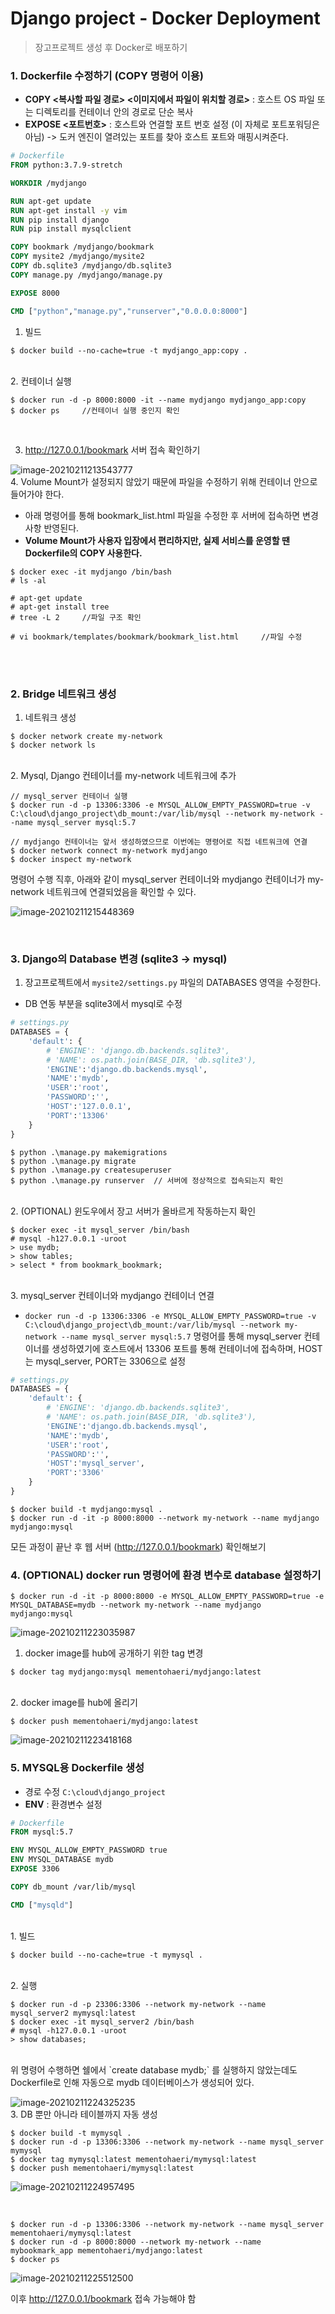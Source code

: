 # Django project - Docker Deployment

> 장고프로젝트 생성 후 Docker로 배포하기

### 1. Dockerfile 수정하기 (COPY 명령어 이용)
- **COPY <복사할 파일 경로> <이미지에서 파일이 위치할 경로>** : 호스트 OS 파일 또는 디렉토리를 컨테이너 안의 경로로 단순 복사
- **EXPOSE <포트번호>** : 호스트와 연결할 포트 번호 설정 (이 자체로 포트포워딩은 아님) -> 도커 엔진이 열려있는 포트를 찾아 호스트 포트와 매핑시켜준다.

```dockerfile
# Dockerfile
FROM python:3.7.9-stretch

WORKDIR /mydjango

RUN apt-get update
RUN apt-get install -y vim
RUN pip install django
RUN pip install mysqlclient

COPY bookmark /mydjango/bookmark
COPY mysite2 /mydjango/mysite2
COPY db.sqlite3 /mydjango/db.sqlite3 
COPY manage.py /mydjango/manage.py

EXPOSE 8000

CMD ["python","manage.py","runserver","0.0.0.0:8000"]
```

1. 빌드

```
$ docker build --no-cache=true -t mydjango_app:copy .
```
<br/>
2. 컨테이너 실행

```
$ docker run -d -p 8000:8000 -it --name mydjango mydjango_app:copy
$ docker ps		//컨테이너 실행 중인지 확인
```
<br/>

3. http://127.0.0.1/bookmark 서버 접속 확인하기

![image-20210211213543777](django_project_deploy.assets/image-20210211213543777.png)
<br/>
4. Volume Mount가 설정되지 않았기 때문에 파일을 수정하기 위해 컨테이너 안으로 들어가야 한다.
- 아래 명령어를 통해 bookmark_list.html 파일을 수정한 후 서버에 접속하면 변경 사항 반영된다.
- **Volume Mount가 사용자 입장에서 편리하지만, 실제 서비스를 운영할 땐 Dockerfile의 COPY 사용한다.**

```
$ docker exec -it mydjango /bin/bash
# ls -al

# apt-get update
# apt-get install tree
# tree -L 2 	//파일 구조 확인 

# vi bookmark/templates/bookmark/bookmark_list.html		//파일 수정
```
<br/>

<br/>

### 2. Bridge 네트워크 생성

1. 네트워크 생성

```
$ docker network create my-network
$ docker network ls
```
<br/>
2. Mysql, Django 컨테이너를 my-network 네트워크에 추가

```
// mysql_server 컨테이너 실행 
$ docker run -d -p 13306:3306 -e MYSQL_ALLOW_EMPTY_PASSWORD=true -v C:\cloud\django_project\db_mount:/var/lib/mysql --network my-network --name mysql_server mysql:5.7

// mydjango 컨테이너는 앞서 생성하였으므로 이번에는 명령어로 직접 네트워크에 연결
$ docker network connect my-network mydjango
$ docker inspect my-network
```

명령어 수행 직후, 아래와 같이 mysql_server 컨테이너와 mydjango 컨테이너가 my-network 네트워크에 연결되었음을 확인할 수 있다.

![image-20210211215448369](django_project_deploy.assets/image-20210211215448369.png)
<br/>

<br/>

### 3. Django의 Database 변경 (sqlite3 -> mysql)

1. 장고프로젝트에서 `mysite2/settings.py` 파일의 DATABASES 영역을 수정한다.
- DB 연동 부분을 sqlite3에서 mysql로 수정

```python
# settings.py
DATABASES = {
    'default': {
        # 'ENGINE': 'django.db.backends.sqlite3',
        # 'NAME': os.path.join(BASE_DIR, 'db.sqlite3'),
        'ENGINE':'django.db.backends.mysql',
        'NAME':'mydb',
        'USER':'root',
        'PASSWORD':'',
        'HOST':'127.0.0.1',
        'PORT':'13306'
    }
}
```

```
$ python .\manage.py makemigrations
$ python .\manage.py migrate
$ python .\manage.py createsuperuser
$ python .\manage.py runserver	// 서버에 정상적으로 접속되는지 확인
```
<br/>
2. (OPTIONAL) 윈도우에서 장고 서버가 올바르게 작동하는지 확인

```
$ docker exec -it mysql_server /bin/bash
# mysql -h127.0.0.1 -uroot
> use mydb;
> show tables;
> select * from bookmark_bookmark;
```
<br/>
3. mysql_server 컨테이너와 mydjango 컨테이너 연결

- `docker run -d -p 13306:3306 -e MYSQL_ALLOW_EMPTY_PASSWORD=true -v C:\cloud\django_project\db_mount:/var/lib/mysql --network my-network --name mysql_server mysql:5.7`  명령어를 통해 mysql_server 컨테이너를 생성하였기에 호스트에서 13306 포트를 통해 컨테이너에 접속하며, HOST는 mysql_server, PORT는 3306으로 설정

```python
# settings.py
DATABASES = {
    'default': {
        # 'ENGINE': 'django.db.backends.sqlite3',
        # 'NAME': os.path.join(BASE_DIR, 'db.sqlite3'),
        'ENGINE':'django.db.backends.mysql',
        'NAME':'mydb',
        'USER':'root',
        'PASSWORD':'',
        'HOST':'mysql_server',
        'PORT':'3306'
    }
}
```

```
$ docker build -t mydjango:mysql . 
$ docker run -d -it -p 8000:8000 --network my-network --name mydjango mydjango:mysql 
```

모든 과정이 끝난 후 웹 서버 (http://127.0.0.1/bookmark) 확인해보기
<br/>

### 4. (OPTIONAL) docker run 명령어에 환경 변수로 database 설정하기

```
$ docker run -d -it -p 8000:8000 -e MYSQL_ALLOW_EMPTY_PASSWORD=true -e MYSQL_DATABASE=mydb --network my-network --name mydjango mydjango:mysql  
```

![image-20210211223035987](django_project_deploy.assets/image-20210211223035987.png)
<br/>

1. docker image를 hub에 공개하기 위한 tag 변경

```
$ docker tag mydjango:mysql mementohaeri/mydjango:latest
```
<br/>
2. docker image를 hub에 올리기

```
$ docker push mementohaeri/mydjango:latest
```

![image-20210211223418168](django_project_deploy.assets/image-20210211223418168.png)
<br/>

### 5. MYSQL용 Dockerfile 생성

- 경로 수정 `C:\cloud\django_project`
- **ENV** : 환경변수 설정

```dockerfile
# Dockerfile
FROM mysql:5.7

ENV MYSQL_ALLOW_EMPTY_PASSWORD true
ENV MYSQL_DATABASE mydb
EXPOSE 3306

COPY db_mount /var/lib/mysql 

CMD ["mysqld"]
```
<br/>
1. 빌드

```
$ docker build --no-cache=true -t mymysql . 
```
<br/>
2. 실행

```
$ docker run -d -p 23306:3306 --network my-network --name mysql_server2 mymysql:latest
$ docker exec -it mysql_server2 /bin/bash
# mysql -h127.0.0.1 -uroot
> show databases;
```
<br/>
위 명령어 수행하면 쉘에서 `create database mydb;` 를 실행하지 않았는데도 Dockerfile로 인해 자동으로 mydb 데이터베이스가 생성되어 있다.

![image-20210211224325235](django_project_deploy.assets/image-20210211224325235.png)
<br/>
3. DB 뿐만 아니라 테이블까지 자동 생성

```
$ docker build -t mymysql .
$ docker run -d -p 13306:3306 --network my-network --name mysql_server mymysql
$ docker tag mymysql:latest mementohaeri/mymysql:latest 
$ docker push mementohaeri/mymysql:latest
```

![image-20210211224957495](django_project_deploy.assets/image-20210211224957495.png)

<br/>

```
$ docker run -d -p 13306:3306 --network my-network --name mysql_server mementohaeri/mymysql:latest
$ docker run -d -p 8000:8000 --network my-network --name mybookmark_app mementohaeri/mydjango:latest
$ docker ps
```

![image-20210211225512500](django_project_deploy.assets/image-20210211225512500.png)

이후 http://127.0.0.1/bookmark 접속 가능해야 함